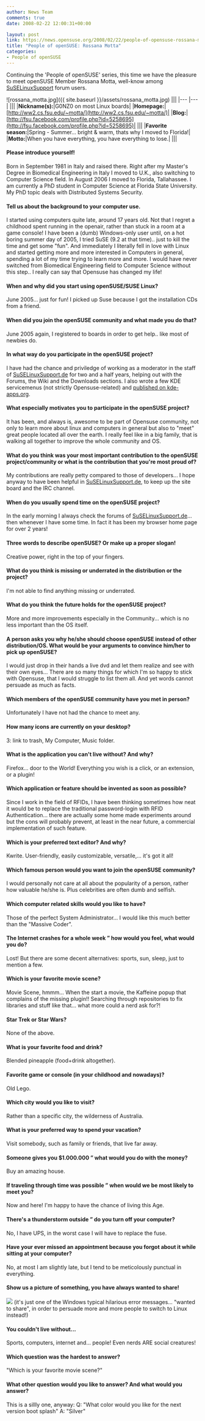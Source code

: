 ```yaml
---
author: News Team
comments: true
date: 2008-02-22 12:00:31+00:00

layout: post
link: https://news.opensuse.org/2008/02/22/people-of-opensuse-rossana-motta/
title: "People of openSUSE: Rossana Motta"
categories:
- People of openSUSE
---
```

Continuing the 'People of openSUSE' series, this time we have the pleasure to meet openSUSE Member Rossana Motta, well-know among [SuSELinuxSupport](http://www.suselinuxsupport.de/) forum users.

<!-- more -->

![rossana_motta.jpg]({{ site.baseurl }}/assets/rossana_motta.jpg)
|||
|--- |--- |
|||
|**Nickname(s):**|G0NZ0 on most Linux boards|
|**Homepage:**|[http://ww2.cs.fsu.edu/~motta/](http://ww2.cs.fsu.edu/~motta/)|
|**Blog:**|[http://fsu.facebook.com/profile.php?id=5258695](http://fsu.facebook.com/profile.php?id=5258695)|
|||
|**Favorite season:**|Spring - Summer... bright & warm, thats why I moved to Florida!|
|**Motto:**|When you have everything, you have everything to lose.|
|||




#### Please introduce yourself!


Born in September 1981 in Italy and raised there. Right after my Master's Degree in Biomedical Engineering in Italy I moved to U.K., also switching to Computer Science field. In August 2006 I moved to Florida, Tallahassee. I am currently a PhD student in Computer Science at Florida State University. My PhD topic deals with Distributed Systems Security.






#### Tell us about the background to your computer use.


I started using computers quite late, around 17 years old. Not that I regret a childhood spent running in the openair, rather than stuck in a room at a game console! I have been a (dumb) Windows-only user until, on a hot boring summer day of 2005, I tried SuSE (9.2 at that time).. just to kill the time and get some "fun". And immediately I literally fell in love with Linux and started getting more and more interested in Computers in general, spending a lot of my time trying to learn more and more. I would have never switched from Biomedical Engineering field to Computer Science without this step.. I really can say that Opensuse has changed my life!






#### When and why did you start using openSUSE/SUSE Linux?


June 2005... just for fun! I picked up Suse because I got the installation CDs from a friend.






#### When did you join the openSUSE community and what made you do that?


June 2005 again, I registered to boards in order to get help.. like most of newbies do.






#### In what way do you participate in the openSUSE project?


I have had the chance and priviledge of working as a moderator in the staff of [SuSELinuxSupport.de](http://www.suselinuxsupport.de) for two and a half years, helping out with the Forums, the Wiki and the Downloads sections.
I also wrote a few KDE servicemenus (not strictly Opensuse-related) and [published on kde-apps.org](http://www.kde-apps.org/usermanager/search.php?username=G0NZO&action=contents).






#### What especially motivates you to participate in the openSUSE project?


It has been, and always is, awesome to be part of Opensuse community, not only to learn more about linux and computers in general but also to "meet" great people located all over the earth. I really feel like in a big family, that is walking all together to improve the whole community and OS.






#### What do you think was your most important contribution to the openSUSE project/community or what is the contribution that you're most proud of?


My contributions are really petty compared to those of developers... I hope anyway to have been helpful in [SuSELinuxSupport.de](http://www.suselinuxsupport.de), to keep up the site board and the IRC channel.






#### When do you usually spend time on the openSUSE project?


In the early morning I always check the forums of [SuSELinuxSupport.de](http://www.suselinuxsupport.de)... then  whenever I have some time. In fact it has been my browser home page for over 2 years!






#### Three words to describe openSUSE? Or make up a proper slogan!


Creative power, right in the top of your fingers.






#### What do you think is missing or underrated in the distribution or the project?


I'm not able to find anything missing or underrated.






#### What do you think the future holds for the openSUSE project?


More and more improvements especially in the Community... which is no less important than the OS itself.






#### A person asks you why he/she should choose openSUSE instead of other distribution/OS. What would be your arguments to convince him/her to pick up openSUSE?


I would just drop in their hands a live dvd and let them realize and see with their own eyes... There are so many things for which I'm so happy to stick with Opensuse, that I would struggle to list them all. And yet words cannot persuade as much as facts.






#### Which members of the openSUSE community have you met in person?


Unfortunately I have not had the chance to meet any.






#### How many icons are currently on your desktop?


3: link to trash, My Computer, Music folder.






#### What is the application you can't live without? And why?


Firefox... door to the World! Everything you wish is a click, or an extension, or a plugin!






#### Which application or feature should be invented as soon as possible?


Since I work in the field of RFIDs, I have been thinking sometimes how neat it would be to replace the traditional password-login with RFID Authentication... there are actually some home made experiments around but the cons will probably prevent, at least in the near future, a commercial implementation of such feature.






#### Which is your preferred text editor? And why?


Kwrite. User-friendly, easily customizable, versatile,... it's got it all!






#### Which famous person would you want to join the openSUSE community?


I would personally not care at all about the popularity of a person, rather how valuable he/she is. Plus celebrities are often dumb and selfish.






#### Which computer related skills would you like to have?


Those of the perfect System Administrator... I would like this much better than the "Massive Coder".






#### The Internet crashes for a whole week ” how would you feel, what would you do?


Lost! But there are some decent alternatives: sports, sun, sleep, just to mention a few.






#### Which is your favorite movie scene?


Movie Scene, hmmm... When the start a movie, the Kaffeine popup that complains of the missing plugin!! Searching through repositories to fix libraries and stuff like that... what more could a nerd ask for?!






#### Star Trek or Star Wars?


None of the above.






#### What is your favorite food and drink?


Blended pineapple (food+drink altogether).






#### Favorite game or console (in your childhood and nowadays)?


Old Lego.






#### Which city would you like to visit?


Rather than a specific city, the wilderness of Australia.






#### What is your preferred way to spend your vacation?


Visit somebody, such as family or friends, that live far away.






#### Someone gives you $1.000.000 ” what would you do with the money?


Buy an amazing house.






#### If traveling through time was possible ” when would we be most likely to meet you?


Now and here! I'm happy to have the chance of living this Age.






#### There's a thunderstorm outside ” do you turn off your computer?


No, I have UPS, in the worst case I will have to replace the fuse.






#### Have your ever missed an appointment because you forgot about it while sitting at your computer?


No, at most I am slightly late, but I tend to be meticolously punctual in everything.






#### Show us a picture of something, you have always wanted to share!


[![](http://photos-695.ll.facebook.com/photos-ll-sctm/v184/118/6/5258695/n5258695_42374451_1222.jpg)](http://fsu.facebook.com/photo.php?pid=42374451&l=ad3ae&id=5258695)
(it's just one of the Windows typical hilarious error messages... "wanted to share", in order to persuade more and more people to switch to Linux instead!)






#### You couldn't live without...


Sports, computers, internet and... people! Even nerds ARE social creatures!






#### Which question was the hardest to answer?


"Which is your favorite movie scene?"






#### What other question would you like to answer? And what would you answer?


This is a sillly one, anyway:
Q: "What color would you like for the next version boot splash"
A: "Silver"


		

